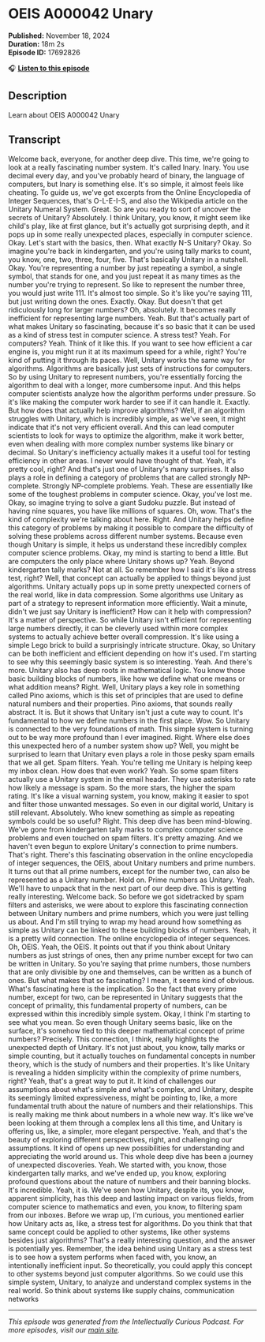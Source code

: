 # OEIS A000042 Unary

**Published:** November 18, 2024  
**Duration:** 18m 2s  
**Episode ID:** 17692826

🎧 **[Listen to this episode](https://intellectuallycurious.buzzsprout.com/2529712/episodes/17692826-oeis-a000042-unary)**

## Description

Learn about OEIS A000042 Unary

## Transcript

Welcome back, everyone, for another deep dive. This time, we're going to look at a really fascinating number system. It's called Inary. Inary. You use decimal every day, and you've probably heard of binary, the language of computers, but Inary is something else. It's so simple, it almost feels like cheating. To guide us, we've got excerpts from the Online Encyclopedia of Integer Sequences, that's O-L-E-I-S, and also the Wikipedia article on the Unitary Numeral System. Great. So are you ready to sort of uncover the secrets of Unitary? Absolutely. I think Unitary, you know, it might seem like child's play, like at first glance, but it's actually got surprising depth, and it pops up in some really unexpected places, especially in computer science. Okay. Let's start with the basics, then. What exactly N-S Unitary? Okay. So imagine you're back in kindergarten, and you're using tally marks to count, you know, one, two, three, four, five. That's basically Unitary in a nutshell. Okay. You're representing a number by just repeating a symbol, a single symbol, that stands for one, and you just repeat it as many times as the number you're trying to represent. So like to represent the number three, you would just write 111. It's almost too simple. So it's like you're saying 111, but just writing down the ones. Exactly. Okay. But doesn't that get ridiculously long for larger numbers? Oh, absolutely. It becomes really inefficient for representing large numbers. Yeah. But that's actually part of what makes Unitary so fascinating, because it's so basic that it can be used as a kind of stress test in computer science. A stress test? Yeah. For computers? Yeah. Think of it like this. If you want to see how efficient a car engine is, you might run it at its maximum speed for a while, right? You're kind of putting it through its paces. Well, Unitary works the same way for algorithms. Algorithms are basically just sets of instructions for computers. So by using Unitary to represent numbers, you're essentially forcing the algorithm to deal with a longer, more cumbersome input. And this helps computer scientists analyze how the algorithm performs under pressure. So it's like making the computer work harder to see if it can handle it. Exactly. But how does that actually help improve algorithms? Well, if an algorithm struggles with Unitary, which is incredibly simple, as we've seen, it might indicate that it's not very efficient overall. And this can lead computer scientists to look for ways to optimize the algorithm, make it work better, even when dealing with more complex number systems like binary or decimal. So Unitary's inefficiency actually makes it a useful tool for testing efficiency in other areas. I never would have thought of that. Yeah, it's pretty cool, right? And that's just one of Unitary's many surprises. It also plays a role in defining a category of problems that are called strongly NP-complete. Strongly NP-complete problems. Yeah. These are essentially like some of the toughest problems in computer science. Okay, you've lost me. Okay, so imagine trying to solve a giant Sudoku puzzle. But instead of having nine squares, you have like millions of squares. Oh, wow. That's the kind of complexity we're talking about here. Right. And Unitary helps define this category of problems by making it possible to compare the difficulty of solving these problems across different number systems. Because even though Unitary is simple, it helps us understand these incredibly complex computer science problems. Okay, my mind is starting to bend a little. But are computers the only place where Unitary shows up? Yeah. Beyond kindergarten tally marks? Not at all. So remember how I said it's like a stress test, right? Well, that concept can actually be applied to things beyond just algorithms. Unitary actually pops up in some pretty unexpected corners of the real world, like in data compression. Some algorithms use Unitary as part of a strategy to represent information more efficiently. Wait a minute, didn't we just say Unitary is inefficient? How can it help with compression? It's a matter of perspective. So while Unitary isn't efficient for representing large numbers directly, it can be cleverly used within more complex systems to actually achieve better overall compression. It's like using a simple Lego brick to build a surprisingly intricate structure. Okay, so Unitary can be both inefficient and efficient depending on how it's used. I'm starting to see why this seemingly basic system is so interesting. Yeah. And there's more. Unitary also has deep roots in mathematical logic. You know those basic building blocks of numbers, like how we define what one means or what addition means? Right. Well, Unitary plays a key role in something called Pino axioms, which is this set of principles that are used to define natural numbers and their properties. Pino axioms, that sounds really abstract. It is. But it shows that Unitary isn't just a cute way to count. It's fundamental to how we define numbers in the first place. Wow. So Unitary is connected to the very foundations of math. This simple system is turning out to be way more profound than I ever imagined. Right. Where else does this unexpected hero of a number system show up? Well, you might be surprised to learn that Unitary even plays a role in those pesky spam emails that we all get. Spam filters. Yeah. You're telling me Unitary is helping keep my inbox clean. How does that even work? Yeah. So some spam filters actually use a Unitary system in the email header. They use asterisks to rate how likely a message is spam. So the more stars, the higher the spam rating. It's like a visual warning system, you know, making it easier to spot and filter those unwanted messages. So even in our digital world, Unitary is still relevant. Absolutely. Who knew something as simple as repeating symbols could be so useful? Right. This deep dive has been mind-blowing. We've gone from kindergarten tally marks to complex computer science problems and even touched on spam filters. It's pretty amazing. And we haven't even begun to explore Unitary's connection to prime numbers. That's right. There's this fascinating observation in the online encyclopedia of integer sequences, the OEIS, about Unitary numbers and prime numbers. It turns out that all prime numbers, except for the number two, can also be represented as a Unitary number. Hold on. Prime numbers as Unitary. Yeah. We'll have to unpack that in the next part of our deep dive. This is getting really interesting. Welcome back. So before we got sidetracked by spam filters and asterisks, we were about to explore this fascinating connection between Unitary numbers and prime numbers, which you were just telling us about. And I'm still trying to wrap my head around how something as simple as Unitary can be linked to these building blocks of numbers. Yeah, it is a pretty wild connection. The online encyclopedia of integer sequences. Oh, OEIS. Yeah, the OEIS. It points out that if you think about Unitary numbers as just strings of ones, then any prime number except for two can be written in Unitary. So you're saying that prime numbers, those numbers that are only divisible by one and themselves, can be written as a bunch of ones. But what makes that so fascinating? I mean, it seems kind of obvious. What's fascinating here is the implication. So the fact that every prime number, except for two, can be represented in Unitary suggests that the concept of primality, this fundamental property of numbers, can be expressed within this incredibly simple system. Okay, I think I'm starting to see what you mean. So even though Unitary seems basic, like on the surface, it's somehow tied to this deeper mathematical concept of prime numbers? Precisely. This connection, I think, really highlights the unexpected depth of Unitary. It's not just about, you know, tally marks or simple counting, but it actually touches on fundamental concepts in number theory, which is the study of numbers and their properties. It's like Unitary is revealing a hidden simplicity within the complexity of prime numbers, right? Yeah, that's a great way to put it. It kind of challenges our assumptions about what's simple and what's complex, and Unitary, despite its seemingly limited expressiveness, might be pointing to, like, a more fundamental truth about the nature of numbers and their relationships. This is really making me think about numbers in a whole new way. It's like we've been looking at them through a complex lens all this time, and Unitary is offering us, like, a simpler, more elegant perspective. Yeah, and that's the beauty of exploring different perspectives, right, and challenging our assumptions. It kind of opens up new possibilities for understanding and appreciating the world around us. This whole deep dive has been a journey of unexpected discoveries. Yeah. We started with, you know, those kindergarten tally marks, and we've ended up, you know, exploring profound questions about the nature of numbers and their banning blocks. It's incredible. Yeah, it is. We've seen how Unitary, despite its, you know, apparent simplicity, has this deep and lasting impact on various fields, from computer science to mathematics and even, you know, to filtering spam from our inboxes. Before we wrap up, I'm curious, you mentioned earlier how Unitary acts as, like, a stress test for algorithms. Do you think that that same concept could be applied to other systems, like other systems besides just algorithms? That's a really interesting question, and the answer is potentially yes. Remember, the idea behind using Unitary as a stress test is to see how a system performs when faced with, you know, an intentionally inefficient input. So theoretically, you could apply this concept to other systems beyond just computer algorithms. So we could use this simple system, Unitary, to analyze and understand complex systems in the real world. So think about systems like supply chains, communication networks

---
*This episode was generated from the Intellectually Curious Podcast. For more episodes, visit our [main site](https://intellectuallycurious.buzzsprout.com).*
